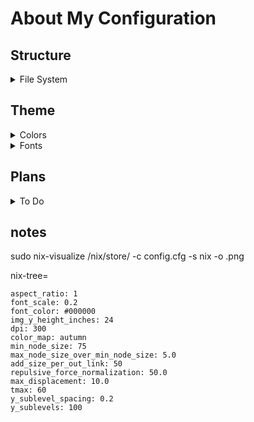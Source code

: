 # About My Configuration

  ## Structure
  <details>
    <summary> File System </summary>

```
.
├─ device/
├─┬ modules/
│ ├── flake/
│ ├── home/
│ ├── style/
│ └── system/
├── configuration.nix
└── flake.nix
```

  </details>

<h2>Theme</h2>

  <details>
    <summary> Colors </summary>

```
.
├┬ Colors
│├┬ Normal
││├─ #FF8080
││├─ #FFA280
││├─ #FFFF80
││├─ #80FF80
││├─ #80FFFF
││├─ #8080FF
││└─ #FF80FF
│└┬ Dim
│ ├─ #CC6666
│ ├─ #CC8266
│ ├─ #CCCC66
│ ├─ #66CC66
│ ├─ #66CCCC
│ ├─ #6666CC
│ └─ #CC66CC
└┬ Main
 ├┬ Dark
 │├─ #0D0D0D
 │├─ #191919
 │├─ #262626
 │├─ #333333
 │├─ #404040
 │├─ #4D4D4D
 │├─ #595959
 │├─ #666666
 │└─ #737370
 ├┬ Gray
 │└─ #808080
 └┬ Light
  ├─ #8C8C8C
  ├─ #999999
  ├─ #A6A6A6
  ├─ #B3B3B3
  ├─ #BFBFBF
  ├─ #CCCCCC
  ├─ #D9D9D9
  ├─ #E6E6E6
  └─ #F2F2f2
```    

  </details>

  <details>
    <summary> Fonts </summary>

```
.
├┬ Sans-Serif
│└─ Aerial
├┬ Serif
│└─ Tymes
├┬ Mono
│└─ 0xproto Nerd Font
└┬ Emojis
 └─ Twimoji
```

  </details>

  <h2> Plans </h2>

  <details>
    <summary> To Do </summary>


  - [ ] Find a patchbay for pipewire that i like

  - [ ] Config Start Menu etc

  - [ ] Harden
   - https://linux-audit.com/
   - https://github.com/CISOfy/lynis

  </details>

  ## notes

  sudo nix-visualize /nix/store/<package> -c config.cfg -s nix -o <name>.png

  nix-tree=

  ```
  aspect_ratio: 1
  font_scale: 0.2
  font_color: #000000
  img_y_height_inches: 24
  dpi: 300
  color_map: autumn
  min_node_size: 75
  max_node_size_over_min_node_size: 5.0
  add_size_per_out_link: 50
  repulsive_force_normalization: 50.0
  max_displacement: 10.0
  tmax: 60
  y_sublevel_spacing: 0.2
  y_sublevels: 100
  ```
